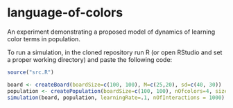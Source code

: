 # language-of-colors

An experiment demonstrating a proposed model of dynamics of learning color terms in population.

To run a simulation, in the cloned repository run R (or open RStudio and set a proper working directory) and paste the following code:

```R
source("src.R")

board <- createBoard(boardSize=c(100, 100), M=c(25,20), sd=c(40, 30))
population <- createPopulation(boardSize=c(100, 100), nOfcolors=4, sizeOfPopulation=6)
simulation(board, population, learningRate=.1, nOfInteractions = 1000)
```
